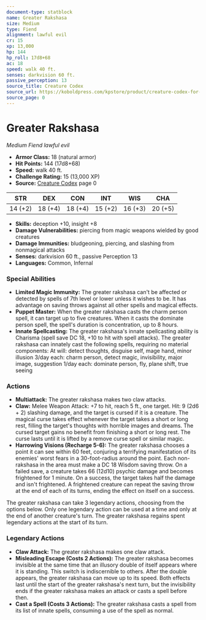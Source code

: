 ```yaml
---
document-type: statblock
name: Greater Rakshasa
size: Medium
type: Fiend
alignment: lawful evil
cr: 15
xp: 13,000
hp: 144
hp_roll: 17d8+68
ac: 18
speed: walk 40 ft.
senses: darkvision 60 ft. 
passive_perception: 13
source_title: Creature Codex
source_url: https://koboldpress.com/kpstore/product/creature-codex-for-5th-edition-dnd
source_page: 0
---
```


# Greater Rakshasa

*Medium* *Fiend* *lawful evil*

- **Armor Class:** 18 (natural armor)
- **Hit Points:** 144 (17d8+68)
- **Speed:** walk 40 ft.
- **Challenge Rating:** 15 (13,000 XP)
- **Source:** [Creature Codex](https://koboldpress.com/kpstore/product/creature-codex-for-5th-edition-dnd) page 0

| STR | DEX | CON | INT | WIS | CHA |
| --- | --- | --- | --- | --- | --- |
| 14 (+2) | 18 (+4) | 18 (+4) | 15 (+2) | 16 (+3) | 20 (+5) |

- **Skills:** deception +10, insight +8
- **Damage Vulnerabilities:** piercing from magic weapons wielded by good creatures
- **Damage Immunities:** bludgeoning, piercing, and slashing from nonmagical attacks
- **Senses:** darkvision 60 ft., passive Perception 13
- **Languages:** Common, Infernal

### Special Abilities

- **Limited Magic Immunity:** The greater rakshasa can't be affected or detected by spells of 7th level or lower unless it wishes to be. It has advantage on saving throws against all other spells and magical effects.
- **Puppet Master:** When the greater rakshasa casts the charm person spell, it can target up to five creatures. When it casts the dominate person spell, the spell's duration is concentration, up to 8 hours.
- **Innate Spellcasting:** The greater rakshasa's innate spellcasting ability is Charisma (spell save DC 18, +10 to hit with spell attacks). The greater rakshasa can innately cast the following spells, requiring no material components:
At will: detect thoughts, disguise self, mage hand, minor illusion
3/day each: charm person, detect magic, invisibility, major image, suggestion
1/day each: dominate person, fly, plane shift, true seeing

### Actions

- **Multiattack:** The greater rakshasa makes two claw attacks.
- **Claw:** Melee Weapon Attack: +7 to hit, reach 5 ft., one target. Hit: 9 (2d6 + 2) slashing damage, and the target is cursed if it is a creature. The magical curse takes effect whenever the target takes a short or long rest, filling the target's thoughts with horrible images and dreams. The cursed target gains no benefit from finishing a short or long rest. The curse lasts until it is lifted by a remove curse spell or similar magic.
- **Harrowing Visions (Recharge 5-6):** The greater rakshasa chooses a point it can see within 60 feet, conjuring a terrifying manifestation of its enemies' worst fears in a 30-foot-radius around the point. Each non-rakshasa in the area must make a DC 18 Wisdom saving throw. On a failed save, a creature takes 66 (12d10) psychic damage and becomes frightened for 1 minute. On a success, the target takes half the damage and isn't frightened. A frightened creature can repeat the saving throw at the end of each of its turns, ending the effect on itself on a success.

The greater rakshasa can take 3 legendary actions, choosing from the options below. Only one legendary action can be used at a time and only at the end of another creature's turn. The greater rakshasa regains spent legendary actions at the start of its turn.

### Legendary Actions

- **Claw Attack:** The greater rakshasa makes one claw attack.
- **Misleading Escape (Costs 2 Actions):** The greater rakshasa becomes invisible at the same time that an illusory double of itself appears where it is standing. This switch is indiscernible to others. After the double appears, the greater rakshasa can move up to its speed. Both effects last until the start of the greater rakshasa's next turn, but the invisibility ends if the greater rakshasa makes an attack or casts a spell before then.
- **Cast a Spell (Costs 3 Actions):** The greater rakshasa casts a spell from its list of innate spells, consuming a use of the spell as normal.
